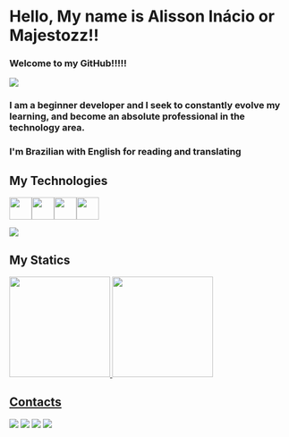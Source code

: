 # Hello, My name is Alisson Inácio or Majestozz!!
### Welcome to my GitHub!!!!! 
<div align="left">
<img margin="auto" src="https://media.giphy.com/media/WuDsAURMTMMW4/giphy.gif">
</div>


### I am a beginner developer and I seek to constantly evolve my learning, and become an absolute professional in the technology area.
### I'm Brazilian with English for reading and translating

## My Technologies
 <img src="https://cdn.jsdelivr.net/gh/devicons/devicon@latest/icons/swift/swift-original.svg" width="40" height="40" /><img src="https://cdn.jsdelivr.net/gh/devicons/devicon@latest/icons/apple/apple-original.svg" width="40" height="40" /><img src="https://cdn.jsdelivr.net/gh/devicons/devicon@latest/icons/insomnia/insomnia-original.svg" width="40" height="40" /><img src="https://cdn.jsdelivr.net/gh/devicons/devicon@latest/icons/figma/figma-original.svg"  width="40" height="40"/>
 
          
           

<div align="left">
<img margin="auto" src="https://media.giphy.com/media/v1.Y2lkPTc5MGI3NjExdWRuYnppMWtnaTRyZGd4djA5MTl5em9lZmRwdXZoaTd3eDA2M2xkOCZlcD12MV9pbnRlcm5hbF9naWZfYnlfaWQmY3Q9Zw/6heqPsKie867Q7ob7w/giphy.gif">

## My Statics
<div>
<a href="https://github.com/Majestozz">
<img loading="lazy" height="180em" src="https://github-readme-stats.vercel.app/api/top-langs/?username=Majestozz&layout=compact&langs_count=7&theme=dracula"/>
<img loading="lazy" height="180em" src="https://github-readme-stats.vercel.app/api?username=Majestozz&show_icons=true&theme=dracula&include_all_commits=true&count_private=true"/>
</div>

## Contacts

<div>
<a href="https://instagram.com/alissoninacioo" target="_blank"><img loading="lazy" src="https://img.shields.io/badge/-Instagram-%23E4405F?style=for-the-badge&logo=instagram&logoColor=white" target="_blank"></a>
<a href="https://www.twitch.tv/majestozzz" target="_blank"><img loading="lazy" src="https://img.shields.io/badge/Twitch-9146FF?style=for-the-badge&logo=twitch&logoColor=white" target="_blank"></a>
<a href = "mailto:alissonagem123@gmail.com"><img loading="lazy" src="https://img.shields.io/badge/Gmail-D14836?style=for-the-badge&logo=gmail&logoColor=white" target="_blank"></a>
<a href="https://www.linkedin.com/in/alisson-inacio-736b59254/" target="_blank"><img loading="lazy" src="https://img.shields.io/badge/-LinkedIn-%230077B5?style=for-the-badge&logo=linkedin&logoColor=white" target="_blank"></a>   
</div>





            
          
          
          
            
            
          
          

          



<!---
Majestozz/Majestozz is a ✨ special ✨ repository because its `README.md` (this file) appears on your GitHub profile.
You can click the Preview link to take a look at your changes.
--->
